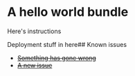 # A hello world bundle

Here's instructions

Deployment stuff in here## Known issues

- ~~[Something has gone wrong](https://github.com/endjin/gh-playground/issues/6)~~
- ~~[A new issue](https://github.com/endjin/gh-playground/issues/7)~~